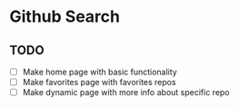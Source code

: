 # Github Search

## TODO

- [ ] Make home page with basic functionality
- [ ] Make favorites page with favorites repos
- [ ] Make dynamic page with more info about specific repo